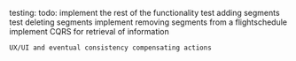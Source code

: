 testing: 
todo: 
    implement the rest of the functionality
        test adding segments
        test deleting segments
        implement removing segments from a flightschedule
        implement CQRS for retrieval of information

    UX/UI and eventual consistency compensating actions
